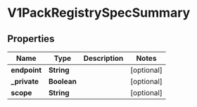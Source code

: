 # V1PackRegistrySpecSummary

## Properties
Name | Type | Description | Notes
------------ | ------------- | ------------- | -------------
**endpoint** | **String** |  |  [optional]
**_private** | **Boolean** |  |  [optional]
**scope** | **String** |  |  [optional]
